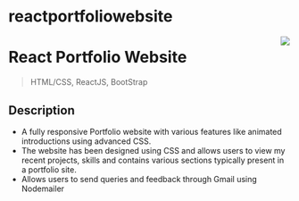 # reactportfoliowebsite
<img src="icon.png" align="right" />

# React Portfolio Website 
> HTML/CSS, ReactJS, BootStrap


## Description

- A fully responsive Portfolio website with various features like animated introductions using advanced CSS.
- The website has been designed using CSS and allows users to view my recent projects, skills and contains various
sections typically present in a portfolio site.
-  Allows users to send queries and feedback through Gmail using Nodemailer
